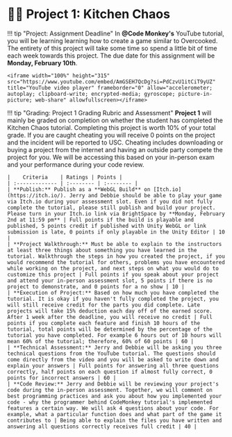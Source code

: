 # 🧑‍🍳 Project 1: Kitchen Chaos

!!! tip "Project: Assignment Deadline"
    In **@Code Monkey's** YouTube tutorial, you will be learning learning how to create a game similar to Overcooked. The entirety of this project will take some time so spend a little bit of time each week towards this project. The due date for this assignment will be **Monday, February 10th**.
    
    <iframe width="100%" height="315" src="https://www.youtube.com/embed/AmGSEH7QcDg?si=PdCzvU1itCiT9yUZ" title="YouTube video player" frameborder="0" allow="accelerometer; autoplay; clipboard-write; encrypted-media; gyroscope; picture-in-picture; web-share" allowfullscreen></iframe>

!!! tip "Grading: Project 1 Grading Rubric and Assessment"
    **Project 1** will mainly be graded on completion on whether the student has completed the Kitchen Chaos tutorial. Completing this project is worth 10% of your total grade. If you are caught cheating you will receive 0 points on the project and the incident will be reported to USC. Cheating includes downloading or buying a project from the internet and having an outside party compete the project for you. We will be accessing this based on your in-person exam and your performance during your code review.

    |    Criteria    | Ratings | Points |
    | :------------- | :-------- | :-------- |
    | **Publish:** Publish as a **WebGL Build** on [Itch.io](https://itch.io/). Jerry and Debbie should be able to play your game via Itch.io during your assessment slot. Even if you did not fully complete the tutorial, please still publish and build your project. Please turn in your Itch.io link via BrightSpace by **Monday, February 2nd at 11:59 pm** | Full points if the build is playable and published, 5 points credit if published with Unity WebGL or link submission is late, 0 points if only playable in the Unity Editor | 10 |
    | **Project Walkthrough:** Must be able to explain to the instructors at least three things about something you have learned in the tutorial. Walkthrough the steps in how you created the project, if you would recommend the tutorial for others, problems you have encountered while working on the project, and next steps on what you would do to customize this project | Full points if you speak about your project and attend your in-person assessment slot, 5 points if there is no project to demonstrate, and 0 points for a no show | 10 |
    | **Execution of Project:** Based on how much you have completed the tutorial. It is okay if you haven't fully completed the project, you will still receive credit for the parts you did complete. Late projects will take 15% deduction each day off of the earned score. After 1 week after the deadline, you will receive no credit | Full points if you complete each feature and finish 10 hours of the tutorial, total points will be determined by the percentage of the tutorial you have completed. For example 6 hours out of 10 hours will mean 60% of the tutorial; therefore, 60% of 60 points | 60 |
    | **Technical Assessment:** Jerry and Debbie will be asking you three technical questions from the YouTube tutorial. The questions should come directly from the video and you will be asked to write down and explain your answers | Full points for answering all three questions correctly, half points on each question if almost fully correct, 0 points for incorrect answers | 60 |
    | **Code Review:** Jerry and Debbie will be reviewing your project's code during the in-person assessment. Together, we will comment on best programming practices and ask you about how you implemented your code - why the programmer behind CodeMonkey tutorial's implemented features a certain way. We will ask 4 questions about your code. For example, what a particular function does and what part of the game it contributes to | Being able to explain the files you have written and answering all questions correctly receives full credit | 40 |
